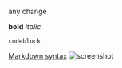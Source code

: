 any change

**bold**
*italic*

```
codeblock
```

[Markdown syntax](http://daringfireball.net/projects/markdown/syntax)
![screenshot](screenshot.png)